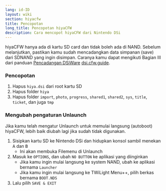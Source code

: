 ```yaml
---
lang: id-ID
layout: wiki
section: hiyacfw
title: Pencopotan
long_title: Pencopotan hiyaCFW
description: Cara mencopot hiyaCFW dari Nintendo DSi
---
```


hiyaCFW hanya ada di kartu SD card dan tidak boleh ada di NAND. Sebelum melanjutkan, pastikan kamu sudah mencadangkan data simpanan (save) dari SDNAND yang ingin disimpan. Caranya kamu dapat mengikuti Bagian III dari panduan [Pencadangan DSiWare](https://dsi.cfw.guide/dsiware-backups.html#section-iii---extracting-the-save-file-optional) [dsi.cfw.guide](https://dsi.cfw.guide).

### Pencopotan
1. Hapus `hiya.dsi` dari root kartu SD
1. Hapus folder `hiya`
1. Hapus folder `import`, `photo`, `progress`, `shared1`, `shared2`, `sys`, `title`, `ticket`, dan juga `tmp`

### Mengubah pengaturan Unlaunch

Jika kamu telah mengatur Unlaunch untuk memulai langsung (autoboot) hiyaCFW, lebih baik diubah lagi jika sudah tidak digunakan.

1. Sisipkan kartu SD ke Nintendo DSi dan hidupkan konsol sambil menekan <kbd class="face">A</kbd> dan <kbd class="face">B</kbd>
   - Ini akan membuka Filemenu di Unlaunch
1. Masuk ke `OPTIONS`, dan ubah `NO BUTTON` ke aplikasi yang diinginkan
   - Jika kamu ingin mulai langsung ke system NAND, ubah ke aplikasi bernama `Launcher`
   - Jika kamu ingin mulai langsung ke TWiLight Menu++, pilih berkas bernama `BOOT.NDS`
1. Lalu pilih `SAVE & EXIT`
